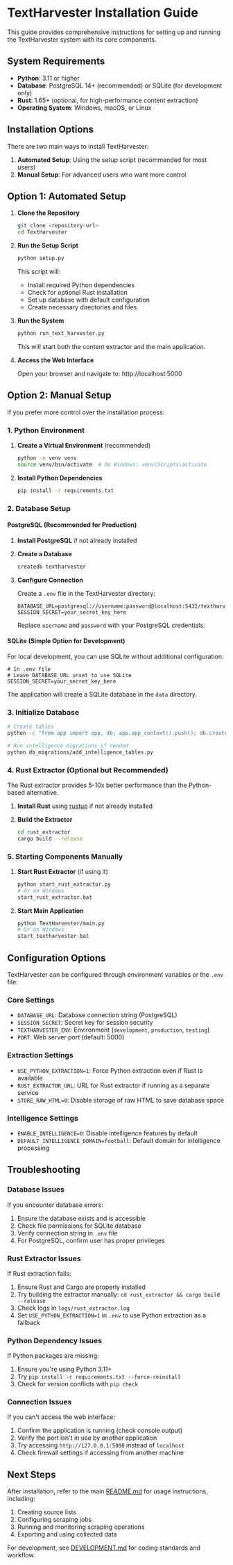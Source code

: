 # TextHarvester Installation Guide

This guide provides comprehensive instructions for setting up and running the TextHarvester system with its core components.

## System Requirements

- **Python**: 3.11 or higher
- **Database**: PostgreSQL 14+ (recommended) or SQLite (for development only)
- **Rust**: 1.65+ (optional, for high-performance content extraction)
- **Operating System**: Windows, macOS, or Linux

## Installation Options

There are two main ways to install TextHarvester:

1. **Automated Setup**: Using the setup script (recommended for most users)
2. **Manual Setup**: For advanced users who want more control

## Option 1: Automated Setup

1. **Clone the Repository**
   ```bash
   git clone <repository-url>
   cd TextHarvester
   ```

2. **Run the Setup Script**
   ```bash
   python setup.py
   ```
   
   This script will:
   - Install required Python dependencies
   - Check for optional Rust installation
   - Set up database with default configuration
   - Create necessary directories and files

3. **Run the System**
   ```bash
   python run_text_harvester.py
   ```

   This will start both the content extractor and the main application.

4. **Access the Web Interface**
   
   Open your browser and navigate to: http://localhost:5000

## Option 2: Manual Setup

If you prefer more control over the installation process:

### 1. Python Environment

1. **Create a Virtual Environment** (recommended)
   ```bash
   python -m venv venv
   source venv/bin/activate  # On Windows: venv\Scripts\activate
   ```

2. **Install Python Dependencies**
   ```bash
   pip install -r requirements.txt
   ```

### 2. Database Setup

#### PostgreSQL (Recommended for Production)

1. **Install PostgreSQL** if not already installed

2. **Create a Database**
   ```bash
   createdb textharvester
   ```

3. **Configure Connection**
   
   Create a `.env` file in the TextHarvester directory:
   ```
   DATABASE_URL=postgresql://username:password@localhost:5432/textharvester
   SESSION_SECRET=your_secret_key_here
   ```
   Replace `username` and `password` with your PostgreSQL credentials.

#### SQLite (Simple Option for Development)

For local development, you can use SQLite without additional configuration:
   ```
   # In .env file
   # Leave DATABASE_URL unset to use SQLite
   SESSION_SECRET=your_secret_key_here
   ```

The application will create a SQLite database in the `data` directory.

### 3. Initialize Database

```bash
# Create tables
python -c "from app import app, db; app.app_context().push(); db.create_all()"

# Run intelligence migrations if needed
python db_migrations/add_intelligence_tables.py
```

### 4. Rust Extractor (Optional but Recommended)

The Rust extractor provides 5-10x better performance than the Python-based alternative.

1. **Install Rust** using [rustup](https://rustup.rs/) if not already installed

2. **Build the Extractor**
   ```bash
   cd rust_extractor
   cargo build --release
   ```

### 5. Starting Components Manually

1. **Start Rust Extractor** (if using it)
   ```bash
   python start_rust_extractor.py
   # Or on Windows
   start_rust_extractor.bat
   ```

2. **Start Main Application**
   ```bash
   python TextHarvester/main.py
   # Or on Windows
   start_textharvester.bat
   ```

## Configuration Options

TextHarvester can be configured through environment variables or the `.env` file:

### Core Settings

- `DATABASE_URL`: Database connection string (PostgreSQL)
- `SESSION_SECRET`: Secret key for session security
- `TEXTHARVESTER_ENV`: Environment (`development`, `production`, `testing`)
- `PORT`: Web server port (default: 5000)

### Extraction Settings

- `USE_PYTHON_EXTRACTION=1`: Force Python extraction even if Rust is available
- `RUST_EXTRACTOR_URL`: URL for Rust extractor if running as a separate service
- `STORE_RAW_HTML=0`: Disable storage of raw HTML to save database space

### Intelligence Settings

- `ENABLE_INTELLIGENCE=0`: Disable intelligence features by default
- `DEFAULT_INTELLIGENCE_DOMAIN=football`: Default domain for intelligence processing

## Troubleshooting

### Database Issues

If you encounter database errors:
1. Ensure the database exists and is accessible
2. Check file permissions for SQLite database
3. Verify connection string in `.env` file
4. For PostgreSQL, confirm user has proper privileges

### Rust Extractor Issues

If Rust extraction fails:
1. Ensure Rust and Cargo are properly installed
2. Try building the extractor manually: `cd rust_extractor && cargo build --release`
3. Check logs in `logs/rust_extractor.log`
4. Set `USE_PYTHON_EXTRACTION=1` in `.env` to use Python extraction as a fallback

### Python Dependency Issues

If Python packages are missing:
1. Ensure you're using Python 3.11+
2. Try `pip install -r requirements.txt --force-reinstall`
3. Check for version conflicts with `pip check`

### Connection Issues

If you can't access the web interface:
1. Confirm the application is running (check console output)
2. Verify the port isn't in use by another application
3. Try accessing `http://127.0.0.1:5000` instead of `localhost`
4. Check firewall settings if accessing from another machine

## Next Steps

After installation, refer to the main [README.md](README.md) for usage instructions, including:

1. Creating source lists
2. Configuring scraping jobs
3. Running and monitoring scraping operations
4. Exporting and using collected data

For development, see [DEVELOPMENT.md](DEVELOPMENT.md) for coding standards and workflow.
